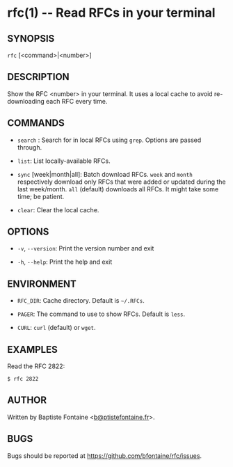 # rfc(1) -- Read RFCs in your terminal

## SYNOPSIS

`rfc` [&lt;command&gt;|&lt;number&gt;]

## DESCRIPTION

Show the RFC &lt;number&gt; in your terminal. It uses a local cache to avoid
re-downloading each RFC every time.

## COMMANDS

  * `search` <query>:
    Search for <query> in local RFCs using `grep`. Options are passed through.

  * `list`:
    List locally-available RFCs.

  * `sync` [week|month|all]:
    Batch download RFCs. `week` and `month` respectively download only RFCs
    that were added or updated during the last week/month.
    `all` (default) downloads all RFCs. It might take some time; be patient.

  * `clear`:
    Clear the local cache.


## OPTIONS

  * `-v`, `--version`:
    Print the version number and exit

  * `-h`, `--help`:
    Print the help and exit


## ENVIRONMENT

  * `RFC_DIR`:
    Cache directory. Default is `~/.RFCs`.

  * `PAGER`:
    The command to use to show RFCs. Default is `less`.

  * `CURL`:
    `curl` (default) or `wget`.


## EXAMPLES

Read the RFC 2822:

    $ rfc 2822


## AUTHOR

Written by Baptiste Fontaine <<b@ptistefontaine.fr>\>.

## BUGS

Bugs should be reported at <https://github.com/bfontaine/rfc/issues>.
